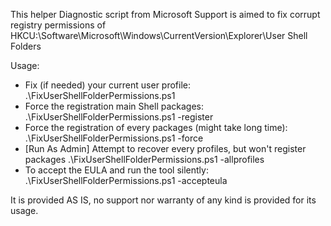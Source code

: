 This helper Diagnostic script from Microsoft Support is aimed to fix corrupt registry permissions of 
HKCU:\Software\Microsoft\Windows\CurrentVersion\Explorer\User Shell Folders

Usage:
 - Fix (if needed) your current user profile:
    .\FixUserShellFolderPermissions.ps1
 - Force the registration main Shell packages:
    .\FixUserShellFolderPermissions.ps1 -register
 - Force the registration of every packages (might take long time):
    .\FixUserShellFolderPermissions.ps1 -force
 - [Run As Admin] Attempt to recover every profiles, but won't register packages
    .\FixUserShellFolderPermissions.ps1 -allprofiles
 - To accept the EULA and run the tool silently:
    .\FixUserShellFolderPermissions.ps1 -accepteula

It is provided AS IS, no support nor warranty of any kind is provided for its usage.